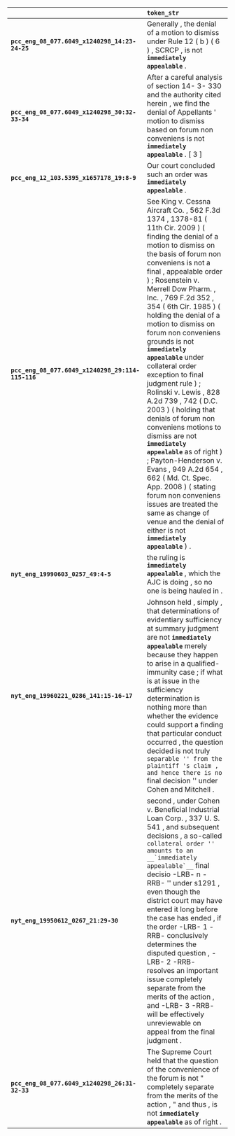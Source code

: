 |                                                   | `token_str`                                                                                                                                                                                                                                                                                                                                                                                                                                                                                                                                                                                                                                                                                                                                                                                                                                                          |
|:--------------------------------------------------|:---------------------------------------------------------------------------------------------------------------------------------------------------------------------------------------------------------------------------------------------------------------------------------------------------------------------------------------------------------------------------------------------------------------------------------------------------------------------------------------------------------------------------------------------------------------------------------------------------------------------------------------------------------------------------------------------------------------------------------------------------------------------------------------------------------------------------------------------------------------------|
| **`pcc_eng_08_077.6049_x1240298_14:23-24-25`**    | Generally , the denial of a motion to dismiss under Rule 12 ( b ) ( 6 ) , SCRCP , is not __`immediately appealable`__ .                                                                                                                                                                                                                                                                                                                                                                                                                                                                                                                                                                                                                                                                                                                                              |
| **`pcc_eng_08_077.6049_x1240298_30:32-33-34`**    | After a careful analysis of section 14- 3- 330 and the authority cited herein , we find the denial of Appellants ' motion to dismiss based on forum non conveniens is not __`immediately appealable`__ . [ 3 ]                                                                                                                                                                                                                                                                                                                                                                                                                                                                                                                                                                                                                                                       |
| **`pcc_eng_12_103.5395_x1657178_19:8-9`**         | Our court concluded such an order was __`immediately appealable`__ .                                                                                                                                                                                                                                                                                                                                                                                                                                                                                                                                                                                                                                                                                                                                                                                                 |
| **`pcc_eng_08_077.6049_x1240298_29:114-115-116`** | See King v. Cessna Aircraft Co. , 562 F.3d 1374 , 1378-81 ( 11th Cir. 2009 ) ( finding the denial of a motion to dismiss on the basis of forum non conveniens is not a final , appealable order ) ; Rosenstein v. Merrell Dow Pharm. , Inc. , 769 F.2d 352 , 354 ( 6th Cir. 1985 ) ( holding the denial of a motion to dismiss on forum non conveniens grounds is not __`immediately appealable`__ under collateral order exception to final judgment rule ) ; Rolinski v. Lewis , 828 A.2d 739 , 742 ( D.C. 2003 ) ( holding that denials of forum non conveniens motions to dismiss are not __`immediately appealable`__ as of right ) ; Payton-Henderson v. Evans , 949 A.2d 654 , 662 ( Md. Ct. Spec. App. 2008 ) ( stating forum non conveniens issues are treated the same as change of venue and the denial of either is not __`immediately appealable`__ ) . |
| **`nyt_eng_19990603_0257_49:4-5`**                | the ruling is __`immediately appealable`__ , which the AJC is doing , so no one is being hauled in .                                                                                                                                                                                                                                                                                                                                                                                                                                                                                                                                                                                                                                                                                                                                                                 |
| **`nyt_eng_19960221_0286_141:15-16-17`**          | Johnson held , simply , that determinations of evidentiary sufficiency at summary judgment are not __`immediately appealable`__ merely because they happen to arise in a qualified-immunity case ; if what is at issue in the sufficiency determination is nothing more than whether the evidence could support a finding that particular conduct occurred , the question decided is not truly `` separable '' from the plaintiff 's claim , and hence there is no `` final decision '' under Cohen and Mitchell .                                                                                                                                                                                                                                                                                                                                                   |
| **`nyt_eng_19950612_0267_21:29-30`**              | second , under Cohen v. Beneficial Industrial Loan Corp. , 337 U. S. 541 , and subsequent decisions , a so-called `` collateral order '' amounts to an __`immediately appealable`__ `` final decisio -LRB- n -RRB- '' under s1291 , even though the district court may have entered it long before the case has ended , if the order -LRB- 1 -RRB- conclusively determines the disputed question , -LRB- 2 -RRB- resolves an important issue completely separate from the merits of the action , and -LRB- 3 -RRB- will be effectively unreviewable on appeal from the final judgment .                                                                                                                                                                                                                                                                              |
| **`pcc_eng_08_077.6049_x1240298_26:31-32-33`**    | The Supreme Court held that the question of the convenience of the forum is not " completely separate from the merits of the action , " and thus , is not __`immediately appealable`__ as of right .                                                                                                                                                                                                                                                                                                                                                                                                                                                                                                                                                                                                                                                                 |